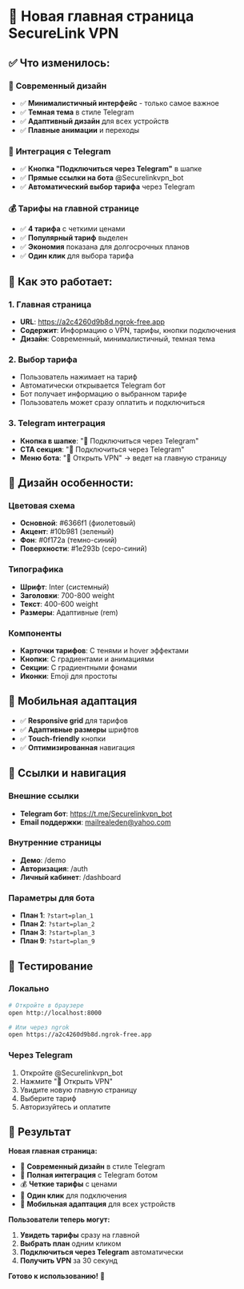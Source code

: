 # 🎨 Новая главная страница SecureLink VPN

## ✅ Что изменилось:

### 🎯 **Современный дизайн**
- ✅ **Минималистичный интерфейс** - только самое важное
- ✅ **Темная тема** в стиле Telegram
- ✅ **Адаптивный дизайн** для всех устройств
- ✅ **Плавные анимации** и переходы

### 📱 **Интеграция с Telegram**
- ✅ **Кнопка "Подключиться через Telegram"** в шапке
- ✅ **Прямые ссылки на бота** @Securelinkvpn_bot
- ✅ **Автоматический выбор тарифа** через Telegram

### 💰 **Тарифы на главной странице**
- ✅ **4 тарифа** с четкими ценами
- ✅ **Популярный тариф** выделен
- ✅ **Экономия** показана для долгосрочных планов
- ✅ **Один клик** для выбора тарифа

## 🚀 **Как это работает:**

### **1. Главная страница**
- **URL**: https://a2c4260d9b8d.ngrok-free.app
- **Содержит**: Информацию о VPN, тарифы, кнопки подключения
- **Дизайн**: Современный, минималистичный, темная тема

### **2. Выбор тарифа**
- Пользователь нажимает на тариф
- Автоматически открывается Telegram бот
- Бот получает информацию о выбранном тарифе
- Пользователь может сразу оплатить и подключиться

### **3. Telegram интеграция**
- **Кнопка в шапке**: "📱 Подключиться через Telegram"
- **CTA секция**: "🚀 Подключиться через Telegram"
- **Меню бота**: "🚀 Открыть VPN" → ведет на главную страницу

## 🎨 **Дизайн особенности:**

### **Цветовая схема**
- **Основной**: #6366f1 (фиолетовый)
- **Акцент**: #10b981 (зеленый)
- **Фон**: #0f172a (темно-синий)
- **Поверхности**: #1e293b (серо-синий)

### **Типографика**
- **Шрифт**: Inter (системный)
- **Заголовки**: 700-800 weight
- **Текст**: 400-600 weight
- **Размеры**: Адаптивные (rem)

### **Компоненты**
- **Карточки тарифов**: С тенями и hover эффектами
- **Кнопки**: С градиентами и анимациями
- **Секции**: С градиентными фонами
- **Иконки**: Emoji для простоты

## 📱 **Мобильная адаптация**
- ✅ **Responsive grid** для тарифов
- ✅ **Адаптивные размеры** шрифтов
- ✅ **Touch-friendly** кнопки
- ✅ **Оптимизированная** навигация

## 🔗 **Ссылки и навигация**

### **Внешние ссылки**
- **Telegram бот**: https://t.me/Securelinkvpn_bot
- **Email поддержки**: mailrealeden@yahoo.com

### **Внутренние страницы**
- **Демо**: /demo
- **Авторизация**: /auth
- **Личный кабинет**: /dashboard

### **Параметры для бота**
- **План 1**: `?start=plan_1`
- **План 2**: `?start=plan_2`
- **План 3**: `?start=plan_3`
- **План 9**: `?start=plan_9`

## 🧪 **Тестирование**

### **Локально**
```bash
# Откройте в браузере
open http://localhost:8000

# Или через ngrok
open https://a2c4260d9b8d.ngrok-free.app
```

### **Через Telegram**
1. Откройте @Securelinkvpn_bot
2. Нажмите "🚀 Открыть VPN"
3. Увидите новую главную страницу
4. Выберите тариф
5. Авторизуйтесь и оплатите

## 🎯 **Результат**

**Новая главная страница:**
- 🎨 **Современный дизайн** в стиле Telegram
- 📱 **Полная интеграция** с Telegram ботом
- 💰 **Четкие тарифы** с ценами
- 🚀 **Один клик** для подключения
- 📱 **Мобильная адаптация** для всех устройств

**Пользователи теперь могут:**
1. **Увидеть тарифы** сразу на главной
2. **Выбрать план** одним кликом
3. **Подключиться через Telegram** автоматически
4. **Получить VPN** за 30 секунд

**Готово к использованию!** 🎉
